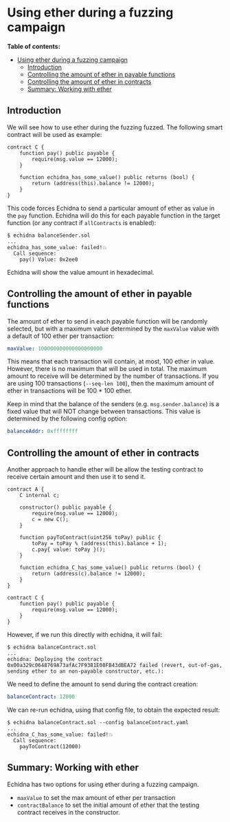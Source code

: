 # Using ether during a fuzzing campaign

**Table of contents:**

- [Using ether during a fuzzing campaign](#using-ether-during-a-fuzzing-campaign)
  - [Introduction](#introduction)
  - [Controlling the amount of ether in payable functions](#controlling-the-amount-of-ether-in-payable-functions)
  - [Controlling the amount of ether in contracts](#controlling-the-amount-of-ether-in-contracts)
  - [Summary: Working with ether](#summary-working-with-ether)

## Introduction

We will see how to use ether during the fuzzing fuzzed. The following smart contract will be used as example:

```solidity
contract C {
    function pay() public payable {
        require(msg.value == 12000);
    }

    function echidna_has_some_value() public returns (bool) {
        return (address(this).balance != 12000);
    }
}
```

This code forces Echidna to send a particular amount of ether as value in the `pay` function.
Echidna will do this for each payable function in the target function (or any contract if `allContracts` is enabled):

```
$ echidna balanceSender.sol
...
echidna_has_some_value: failed!💥
  Call sequence:
    pay() Value: 0x2ee0
```

Echidna will show the value amount in hexadecimal.

## Controlling the amount of ether in payable functions

The amount of ether to send in each payable function will be randomly selected, but with a maximum value determined by the `maxValue` value
with a default of 100 ether per transaction:

```yaml
maxValue: 100000000000000000000
```

This means that each transaction will contain, at most, 100 ether in value. However, there is no maximum that will be used in total.
The maximum amount to receive will be determined by the number of transactions. If you are using 100 transactions (`--seq-len 100`),
then the maximum amount of ether in transactions will be 100 \* 100 ether.

Keep in mind that the balance of the senders (e.g. `msg.sender.balance`) is a fixed value that will NOT change between transactions.
This value is determined by the following config option:

```yaml
balanceAddr: 0xffffffff
```

## Controlling the amount of ether in contracts

Another approach to handle ether will be allow the testing contract to receive certain amount and then use it to send it.

```solidity
contract A {
    C internal c;

    constructor() public payable {
        require(msg.value == 12000);
        c = new C();
    }

    function payToContract(uint256 toPay) public {
        toPay = toPay % (address(this).balance + 1);
        c.pay{ value: toPay }();
    }

    function echidna_C_has_some_value() public returns (bool) {
        return (address(c).balance != 12000);
    }
}

contract C {
    function pay() public payable {
        require(msg.value == 12000);
    }
}
```

However, if we run this directly with echidna, it will fail:

```
$ echidna balanceContract.sol
...
echidna: Deploying the contract 0x00a329c0648769A73afAc7F9381E08FB43dBEA72 failed (revert, out-of-gas, sending ether to an non-payable constructor, etc.):
```

We need to define the amount to send during the contract creation:

```yaml
balanceContract: 12000
```

We can re-run echidna, using that config file, to obtain the expected result:

```
$ echidna balanceContract.sol --config balanceContract.yaml
...
echidna_C_has_some_value: failed!💥
  Call sequence:
    payToContract(12000)
```

## Summary: Working with ether

Echidna has two options for using ether during a fuzzing campaign.

- `maxValue` to set the max amount of ether per transaction
- `contractBalance` to set the initial amount of ether that the testing contract receives in the constructor.
